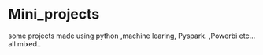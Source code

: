 # Mini_projects
some projects made using python ,machine learing, Pyspark. ,Powerbi  etc... all mixed.. 
